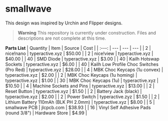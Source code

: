 # smallwave
This design was inspired by Urchin and Flipper designs.

> **Warning**
> This repository is currently under construction. Files and descriptions are not complete at this time.

**Parts List**
| Quantity | Item | Source | Cost |
| :---: | --- | --- | --- |
| 2 | nice!nano | typeractive.xyz | $50.00 |
| 2 | nice!view | typeractive.xyz | $40.00 |
| 40 | SMD Diode | typeractive.xyz | $3.00 |
| 40 | Kailh Hotswap Sockets | typeractive.xyz | $6.00 |
| 40 | Kailh Low Profile Choc Switches (Pro Red) | typeractive.xyz | $28.00 |
| 4 | MBK Choc Keycaps (1u convex) | typeractive.xyz | $2.00 |
| 2 | MBK Choc Keycaps (1u homing) | typeractive.xyz | $1.00 |
| 30 | MBK Choc Keycaps (1u) | typeractive.xyz | $10.50 |
| 4 | Machine Sockets and Pins | typeractive.xyz | $13.00 |
| 2 | Reset Button | typeractive.xyz | $1.50 |
| 2 | Battery Jack (black) | typeractive.xyz | $2.00 |
| 2 | Power Switch | typeractive.zyz | $1.50 |
| 2 | Lithium Battery 110mAh (BLK PH 2.0mm) | typeractive.xyz | $8.00 |
| 5 | smallwave PCB | jlcpcb.com | $38.93 |
| 16 | Vinyl Self Adhesive Pads (round 3/8") | Hardware Store | $4.99 |